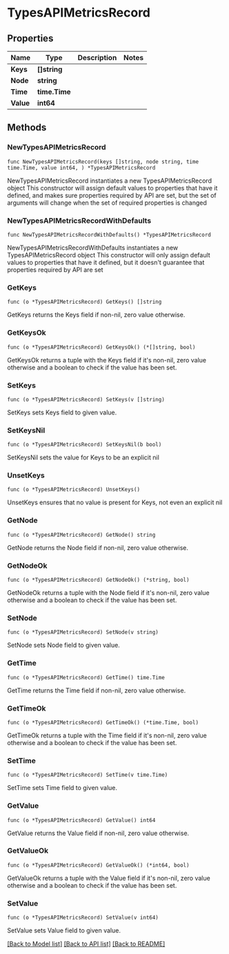# TypesAPIMetricsRecord

## Properties

Name | Type | Description | Notes
------------ | ------------- | ------------- | -------------
**Keys** | **[]string** |  | 
**Node** | **string** |  | 
**Time** | **time.Time** |  | 
**Value** | **int64** |  | 

## Methods

### NewTypesAPIMetricsRecord

`func NewTypesAPIMetricsRecord(keys []string, node string, time time.Time, value int64, ) *TypesAPIMetricsRecord`

NewTypesAPIMetricsRecord instantiates a new TypesAPIMetricsRecord object
This constructor will assign default values to properties that have it defined,
and makes sure properties required by API are set, but the set of arguments
will change when the set of required properties is changed

### NewTypesAPIMetricsRecordWithDefaults

`func NewTypesAPIMetricsRecordWithDefaults() *TypesAPIMetricsRecord`

NewTypesAPIMetricsRecordWithDefaults instantiates a new TypesAPIMetricsRecord object
This constructor will only assign default values to properties that have it defined,
but it doesn't guarantee that properties required by API are set

### GetKeys

`func (o *TypesAPIMetricsRecord) GetKeys() []string`

GetKeys returns the Keys field if non-nil, zero value otherwise.

### GetKeysOk

`func (o *TypesAPIMetricsRecord) GetKeysOk() (*[]string, bool)`

GetKeysOk returns a tuple with the Keys field if it's non-nil, zero value otherwise
and a boolean to check if the value has been set.

### SetKeys

`func (o *TypesAPIMetricsRecord) SetKeys(v []string)`

SetKeys sets Keys field to given value.


### SetKeysNil

`func (o *TypesAPIMetricsRecord) SetKeysNil(b bool)`

 SetKeysNil sets the value for Keys to be an explicit nil

### UnsetKeys
`func (o *TypesAPIMetricsRecord) UnsetKeys()`

UnsetKeys ensures that no value is present for Keys, not even an explicit nil
### GetNode

`func (o *TypesAPIMetricsRecord) GetNode() string`

GetNode returns the Node field if non-nil, zero value otherwise.

### GetNodeOk

`func (o *TypesAPIMetricsRecord) GetNodeOk() (*string, bool)`

GetNodeOk returns a tuple with the Node field if it's non-nil, zero value otherwise
and a boolean to check if the value has been set.

### SetNode

`func (o *TypesAPIMetricsRecord) SetNode(v string)`

SetNode sets Node field to given value.


### GetTime

`func (o *TypesAPIMetricsRecord) GetTime() time.Time`

GetTime returns the Time field if non-nil, zero value otherwise.

### GetTimeOk

`func (o *TypesAPIMetricsRecord) GetTimeOk() (*time.Time, bool)`

GetTimeOk returns a tuple with the Time field if it's non-nil, zero value otherwise
and a boolean to check if the value has been set.

### SetTime

`func (o *TypesAPIMetricsRecord) SetTime(v time.Time)`

SetTime sets Time field to given value.


### GetValue

`func (o *TypesAPIMetricsRecord) GetValue() int64`

GetValue returns the Value field if non-nil, zero value otherwise.

### GetValueOk

`func (o *TypesAPIMetricsRecord) GetValueOk() (*int64, bool)`

GetValueOk returns a tuple with the Value field if it's non-nil, zero value otherwise
and a boolean to check if the value has been set.

### SetValue

`func (o *TypesAPIMetricsRecord) SetValue(v int64)`

SetValue sets Value field to given value.



[[Back to Model list]](../README.md#documentation-for-models) [[Back to API list]](../README.md#documentation-for-api-endpoints) [[Back to README]](../README.md)


